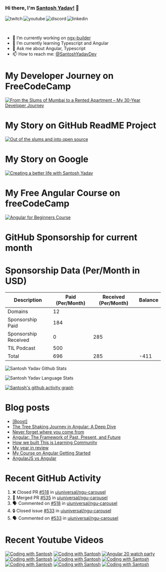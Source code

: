 ### Hi there, I'm [Santosh Yadav!](https://santoshyadav.dev) 👋

<p>
<a href="https://www.twitch.tv/santoshyadavdev">
   <img align="left" alt="twitch" src="https://img.shields.io/badge/Twitch-9146FF?style=for-the-badge&logo=twitch&logoColor=white" />
</a>&nbsp;&nbsp;

<a href="https://www.youtube.com/c/TechTalksWithSantosh">
   <img align="left" alt="youtube" src="https://img.shields.io/badge/YouTube-FF0000?style=for-the-badge&logo=youtube&logoColor=white" />
</a>&nbsp;&nbsp;

<a href="https://discord.gg/m6cNkVfXrQ">
   <img align="left" alt="discord" src="https://img.shields.io/badge/Discord-7289DA?style=for-the-badge&logo=discord&logoColor=white" />
</a>&nbsp;&nbsp;

<a href="https://www.linkedin.com/in/santoshyadavdev/">
   <img align="left" alt="linkedin" src="https://img.shields.io/badge/LinkedIn-0077B5?style=for-the-badge&logo=linkedin&logoColor=white" />
</a>
   


<p/>

<br/>
<p>

- 🔭 I’m currently working on [ngx-builder](https://github.com/ngx-builders)
- 🌱 I’m currently learning Typescript and Angular
- 💬 Ask me about Angular, Typescript
- 📫 How to reach me: [@SantoshYadavDev](https://bsky.app/profile/santoshyadav.dev)

</p>

# My Developer Journey on FreeCodeCamp

[![From the Slums of Mumbai to a Rented Apartment – My 30-Year Developer Journey](https://images.ctfassets.net/s5uo95nf6njh/X5UtU4CujK58wJ0GYMOgX/5c270bf97627dd06134c316de8b95e44/Santosh_Yadav_07.01.2023_055.jpg?w=1200&fm=avif)](https://www.freecodecamp.org/news/my-journey-into-tech-from-slums-of-mumbai-to-my-own-apartment/)

# My Story on GitHub ReadME Project

[![Out of the slums and into open source](https://images.ctfassets.net/s5uo95nf6njh/2GWKJkEH95SEwMoqxEBRoX/3413d6d4c8f05070b9d9c549075b537c/Santosh_Yadav_07.01.2023_001_1.jpg?w=1200&fm=avif)](https://github.com/readme/stories/santosh-yadav)

# My Story on Google 

[![Creating a better life with Santosh Yadav](http://img.youtube.com/vi/RpSdB7BTp_U/0.jpg)](https://youtu.be/RpSdB7BTp_U)

# My Free Angular Course on freeCodeCamp

[![Angular for Beginners Course](http://img.youtube.com/vi/3qBXWUpoPHo/0.jpg)](http://www.youtube.com/watch?v=3qBXWUpoPHo)

# GitHub Sponsorship for current month

<!-- SPONSORSHIP-DATA:START -->
<!-- SPONSORSHIP-DATA:END -->


# Sponsorship Data (Per/Month in USD)

| Description          | Paid (Per/Month) | Received (Per/Month) | Balance |
|----------------------|------------------|----------------------|---------|
| Domains              | 12               |                      |         |
| Sponsorship Paid     | 184              |                      |         |
| Sponsorship Received | 0                | 285                  |         |
| TIL Podcast          | 500              |                      |         |
| Total                | 696              | 285                  |  -411   |

![Santosh Yadav Github Stats](https://github-readme-stats.vercel.app/api?username=SantoshYadavDev&show_icons=true&include_all_commits=true&theme=radical)

![Santosh Yadav Language Stats](https://github-readme-stats.vercel.app/api/top-langs/?username=SantoshYadavDev&layout=compact&theme=radical)

[![Santosh's github activity graph](https://github-readme-activity-graph.vercel.app/graph?username=SantoshYadavDev&theme=github-compact)](https://github.com/ashutosh00710/github-readme-activity-graph)

# Blog posts
<!-- BLOG-POST-LIST:START -->
- [[Boost]](https://dev.to/santoshyadavdev/-1bg4)
- [The Tree Shaking Journey in Angular: A Deep Dive](https://dev.to/this-is-angular/the-tree-shaking-journey-in-angular-a-deep-dive-52ie)
- [Never forget where you come from](https://dev.to/this-is-learning/never-forget-where-you-come-from-5el1)
- [Angular: The Framework of Past, Present, and Future](https://dev.to/this-is-angular/angular-the-framework-of-past-present-and-future-87d)
- [How we built This is Learning Community](https://dev.to/this-is-learning/how-we-built-this-is-learning-community-g34)
- [My year in review](https://dev.to/this-is-learning/my-year-in-review-341d)
- [My Course on Angular Getting Started](https://dev.to/this-is-learning/my-course-on-angular-getting-started-3jec)
- [AngularJS vs Angular](https://dev.to/this-is-angular/angularjs-vs-angular-1gh6)
<!-- BLOG-POST-LIST:END -->

# Recent GitHub Activity
<!--START_SECTION:activity-->
1. ❌ Closed PR [#518](https://github.com/uiuniversal/ngu-carousel/pull/518) in [uiuniversal/ngu-carousel](https://github.com/uiuniversal/ngu-carousel)
2. 🎉 Merged PR [#535](https://github.com/uiuniversal/ngu-carousel/pull/535) in [uiuniversal/ngu-carousel](https://github.com/uiuniversal/ngu-carousel)
3. 🗣 Commented on [#518](https://github.com/uiuniversal/ngu-carousel/pull/518#issuecomment-3168802556) in [uiuniversal/ngu-carousel](https://github.com/uiuniversal/ngu-carousel)
4. 🔒 Closed issue [#533](https://github.com/uiuniversal/ngu-carousel/issues/533) in [uiuniversal/ngu-carousel](https://github.com/uiuniversal/ngu-carousel)
5. 🗣 Commented on [#533](https://github.com/uiuniversal/ngu-carousel/issues/533#issuecomment-3168795532) in [uiuniversal/ngu-carousel](https://github.com/uiuniversal/ngu-carousel)
<!--END_SECTION:activity-->

# Recent Youtube Videos
<!-- BEGIN YOUTUBE-CARDS -->
[![Coding with Santosh](https://ytcards.demolab.com/?id=IdVgkSlNNxw&title=Coding+with+Santosh&lang=en&timestamp=1749284726&background_color=%230d1117&title_color=%23ffffff&stats_color=%23dedede&max_title_lines=1&width=250&border_radius=5 "Coding with Santosh")](https://www.youtube.com/watch?v=IdVgkSlNNxw)
[![Coding with Santosh](https://ytcards.demolab.com/?id=pFZfvXoD2NA&title=Coding+with+Santosh&lang=en&timestamp=1749199789&background_color=%230d1117&title_color=%23ffffff&stats_color=%23dedede&max_title_lines=1&width=250&border_radius=5 "Coding with Santosh")](https://www.youtube.com/watch?v=pFZfvXoD2NA)
[![Angular 20 watch party](https://ytcards.demolab.com/?id=spiuVrYa7v8&title=Angular+20+watch+party&lang=en&timestamp=1748594301&background_color=%230d1117&title_color=%23ffffff&stats_color=%23dedede&max_title_lines=1&width=250&border_radius=5 "Angular 20 watch party")](https://www.youtube.com/watch?v=spiuVrYa7v8)
[![Coding with Santosh](https://ytcards.demolab.com/?id=VbciCvplLuU&title=Coding+with+Santosh&lang=en&timestamp=1747989173&background_color=%230d1117&title_color=%23ffffff&stats_color=%23dedede&max_title_lines=1&width=250&border_radius=5 "Coding with Santosh")](https://www.youtube.com/watch?v=VbciCvplLuU)
[![Coding with Santosh](https://ytcards.demolab.com/?id=MiXCzOsKUqo&title=Coding+with+Santosh&lang=en&timestamp=1747902836&background_color=%230d1117&title_color=%23ffffff&stats_color=%23dedede&max_title_lines=1&width=250&border_radius=5 "Coding with Santosh")](https://www.youtube.com/watch?v=MiXCzOsKUqo)
[![Coding with Santosh](https://ytcards.demolab.com/?id=r8Y_ZvuzXx8&title=Coding+with+Santosh&lang=en&timestamp=1747383093&background_color=%230d1117&title_color=%23ffffff&stats_color=%23dedede&max_title_lines=1&width=250&border_radius=5 "Coding with Santosh")](https://www.youtube.com/watch?v=r8Y_ZvuzXx8)
[![Coding with Santosh](https://ytcards.demolab.com/?id=LVkThaVBjDo&title=Coding+with+Santosh&lang=en&timestamp=1747298333&background_color=%230d1117&title_color=%23ffffff&stats_color=%23dedede&max_title_lines=1&width=250&border_radius=5 "Coding with Santosh")](https://www.youtube.com/watch?v=LVkThaVBjDo)
[![Coding with Santosh](https://ytcards.demolab.com/?id=WOipwGcu_20&title=Coding+with+Santosh&lang=en&timestamp=1747212055&background_color=%230d1117&title_color=%23ffffff&stats_color=%23dedede&max_title_lines=1&width=250&border_radius=5 "Coding with Santosh")](https://www.youtube.com/watch?v=WOipwGcu_20)
[![Coding with Santosh](https://ytcards.demolab.com/?id=3EB871p2IjY&title=Coding+with+Santosh&lang=en&timestamp=1747125837&background_color=%230d1117&title_color=%23ffffff&stats_color=%23dedede&max_title_lines=1&width=250&border_radius=5 "Coding with Santosh")](https://www.youtube.com/watch?v=3EB871p2IjY)
<!-- END YOUTUBE-CARDS -->
